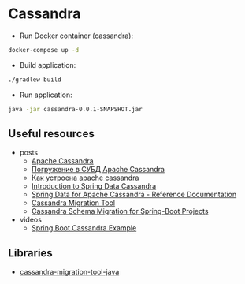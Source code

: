 # Cassandra

* Run Docker container (cassandra):

```sh
docker-compose up -d
```

* Build application:

```sh
./gradlew build
```

* Run application:
```sh
java -jar cassandra-0.0.1-SNAPSHOT.jar
```

## Useful resources
* posts
    * [Apache Cassandra](https://ru.bmstu.wiki/Apache_Cassandra)
    * [Погружение в СУБД Apache Cassandra](https://www.ibm.com/developerworks/ru/library/os-apache-cassandra)
    * [Как устроена apache cassandra](https://habr.com/ru/post/155115)
    * [Introduction to Spring Data Cassandra](https://www.baeldung.com/spring-data-cassandra-tutorial)
    * [Spring Data for Apache Cassandra - Reference Documentation](https://docs.spring.io/spring-data/cassandra/docs/current/reference/html)
    * [Cassandra Migration Tool](https://www.javacodegeeks.com/2016/03/cassandra-migration-tool.html)
    * [Cassandra Schema Migration for Spring-Boot Projects](https://itwarilal.github.io/java/spring-boot/2018/10/06/boot-cassandra.html)
* videos
    * [Spring Boot Cassandra Example](https://www.youtube.com/watch?v=MeK8pFj1bk4)
    
## Libraries

* [cassandra-migration-tool-java](https://github.com/smartcat-labs/cassandra-migration-tool-java)